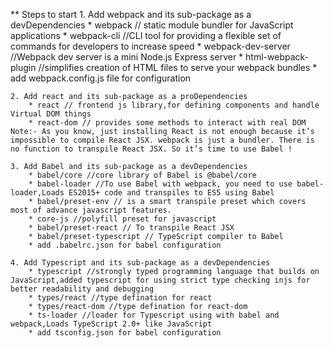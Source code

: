 ** Steps to start 
    1. Add webpack and its sub-package as a devDependencies
        * webpack // static module bundler for JavaScript applications
        * webpack-cli //CLI tool for providing a flexible set of commands for developers to increase speed
        * webpack-dev-server //Webpack dev server is a mini Node.js Express server
        * html-webpack-plugin //simplifies creation of HTML files to serve your webpack bundles
        * add webpack.config.js file for configuration

    2. Add react and its sub-package as a proDependencies 
        * react // frontend js library,for defining components and handle Virtual DOM things
        * react-dom // provides some methods to interact with real DOM
    Note:- As you know, just installing React is not enough because it’s impossible to compile React JSX. webpack is just a bundler. There is no function to transpile React JSX. So it’s time to use Babel !

    3. Add Babel and its sub-package as a devDependencies
        * babel/core //core library of Babel is @babel/core
        * babel-loader //To use Babel with webpack, you need to use babel-loader,Loads ES2015+ code and transpiles to ES5 using Babel
        * babel/preset-env // is a smart transpile preset which covers most of advance javascript features.
        * core-js //polyfill preset for javascript 
        * babel/preset-react // To transpile React JSX
        * babel/preset-typescript // TypeScript compiler to Babel
        * add .babelrc.json for babel configuration
    
    4. Add Typescript and its sub-package as a devDependencies
        * typescript //strongly typed programming language that builds on JavaScript,added typescript for using strict type checking injs for better readability and debugging
        * types/react //type defination for react
        * types/react-dom //type defination for react-dom
        * ts-loader //loader for Typescript using with babel and webpack,Loads TypeScript 2.0+ like JavaScript
        * add tsconfig.json for babel configuration